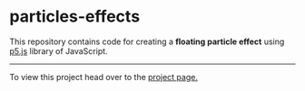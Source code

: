 # particles-effects

This repository contains code for creating a **floating particle effect** using [p5.js](https://p5js.org/) library of JavaScript.
***
To view this project head over to the [project page.](https://particles-effects.herokuapp.com/)

